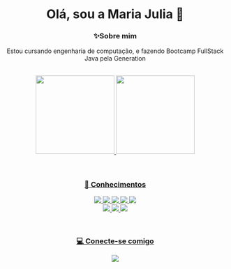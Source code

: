 <h1 align="center">Olá, sou a Maria Julia 👋</h1>

<h3 align="center">✨Sobre mim</h3>

<p align="center">
Estou cursando engenharia de computação, e fazendo Bootcamp FullStack Java pela Generation
</p>

<br>

<div align="center">
 <a href="https://github.com/Maju2016">
  <img height="180em" src="https://github-readme-stats.vercel.app/api?username=Maju2016&show_icons=true&theme=radical&include_all_commits=true&count_private=true"/>
 <img height="180em" src="https://github-readme-stats.vercel.app/api/top-langs/?username=Maju2016&layout=compact&langs_count=16&theme=radical"/>
</div>

<br>
<br>

<h3 align="center">📖 Conhecimentos</h3>

<p align="center">
  <img src="https://img.shields.io/badge/Java-ED8B00?style=for-the-badge&logo=java&logoColor=white"/>
  <img src="https://img.shields.io/badge/HTML5-E34F26?style=for-the-badge&logo=html5&logoColor=white"/>
  <img src="https://img.shields.io/badge/CSS3-1572B6?style=for-the-badge&logo=css3&logoColor=white"/>
  <img src="https://img.shields.io/badge/JavaScript-F7DF1E?style=for-the-badge&logo=javascript&logoColor=black"/>
  <img src="https://img.shields.io/badge/MySQL-005C84?style=for-the-badge&logo=mysql&logoColor=white"/>
  <br>
  <img src="https://img.shields.io/badge/Git-F05032?style=for-the-badge&logo=git&logoColor=white"/>
  <img src="https://img.shields.io/badge/GitHub-181717?style=for-the-badge&logo=github&logoColor=white"/>
  <img src="https://img.shields.io/badge/Spring-6DB33F?style=for-the-badge&logo=spring&logoColor=white"/>

</p>

<br>

<h3 align="center">💻 Conecte-se comigo</h3>

<p align="center">
  <a href="https://www.linkedin.com/in/mariajulia-medeiros"><img src="https://img.shields.io/badge/LinkedIn-0077B5?style=for-the-badge&logo=linkedin&logoColor=white"/></a>
</p>
